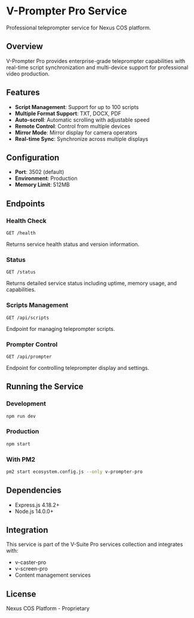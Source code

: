 # V-Prompter Pro Service

Professional teleprompter service for Nexus COS platform.

## Overview

V-Prompter Pro provides enterprise-grade teleprompter capabilities with real-time script synchronization and multi-device support for professional video production.

## Features

- **Script Management**: Support for up to 100 scripts
- **Multiple Format Support**: TXT, DOCX, PDF
- **Auto-scroll**: Automatic scrolling with adjustable speed
- **Remote Control**: Control from multiple devices
- **Mirror Mode**: Mirror display for camera operators
- **Real-time Sync**: Synchronize across multiple displays

## Configuration

- **Port**: 3502 (default)
- **Environment**: Production
- **Memory Limit**: 512MB

## Endpoints

### Health Check
```
GET /health
```

Returns service health status and version information.

### Status
```
GET /status
```

Returns detailed service status including uptime, memory usage, and capabilities.

### Scripts Management
```
GET /api/scripts
```

Endpoint for managing teleprompter scripts.

### Prompter Control
```
GET /api/prompter
```

Endpoint for controlling teleprompter display and settings.

## Running the Service

### Development
```bash
npm run dev
```

### Production
```bash
npm start
```

### With PM2
```bash
pm2 start ecosystem.config.js --only v-prompter-pro
```

## Dependencies

- Express.js 4.18.2+
- Node.js 14.0.0+

## Integration

This service is part of the V-Suite Pro services collection and integrates with:
- v-caster-pro
- v-screen-pro
- Content management services

## License

Nexus COS Platform - Proprietary

